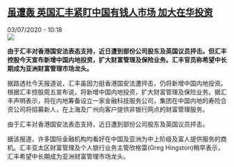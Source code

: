 <!--1593770100000-->
[虽遭轰 英国汇丰紧盯中国有钱人市场 加大在华投资](http://www.rfi.fr//cn/%E4%B8%AD%E5%9B%BD/20200703-%E8%99%BD%E9%81%AD%E8%BD%B0-%E8%8B%B1%E5%9B%BD%E6%B1%87%E4%B8%B0%E7%B4%A7%E7%9B%AF%E4%B8%AD%E5%9B%BD%E6%9C%89%E9%92%B1%E4%BA%BA%E5%B8%82%E5%9C%BA-%E5%8A%A0%E5%A4%A7%E5%9C%A8%E5%8D%8E%E6%8A%95%E8%B5%84)
------

<div>03/07/2020 - 10:18</div><img src="https://s.rfi.fr/media/display/b4ae5b98-264b-11ea-9fc2-005056a964fe/w:310/p:16x9/2016-01-08T095135Z_206150427_GF20000087602_RTRMADP_3_CHINA-MARKETS-DOLLARDEBT.JPG"><p><strong>由于汇丰对香港国安法表态支持，近日遭到部份公司股东及英国议员抨击。但汇丰控股今天宣布新增中国内地投资，扩大财富管理及保险业务。汇丰官员称希望中长期成为亚洲财富管理市场龙头。</strong></p><div class="t-content__body u-clearfix"><div class="m-interstitial"></div><p>据路透社今天报道说，汇丰虽因力挺香港国安法遭抨击，仍将新增中国内地投资。根据汇丰控股周五宣布说，将新增中国内地投资，扩大财富管理及保险业务。据汇丰声明表示，将在内地筹备设立一家金融科技服务公司，集团在中国内地的寿险合资公司将招募新人，在上海及广州向客户提供非银行网点的财富管理服务。</p><p>由于汇丰对香港国安法表态支持，近日遭到部份公司股东及英国议员抨击。</p><p>据该报道，许多国际金融机构均看好在中国及亚洲为中上阶级及富人提供服务的商机。汇丰亚太区财富管理及个人银行业务主管欣格雷(Greg Hingston)稍早表示，汇丰希望中长期成为亚洲财富管理市场龙头。</p><div class="o-self-promo o-self-promo--nl o-self-promo--hidden" data-selfpromo-newsletter></div><div class="o-self-promo o-self-promo--app o-self-promo--hidden" data-selfpromo-app></div></div>
